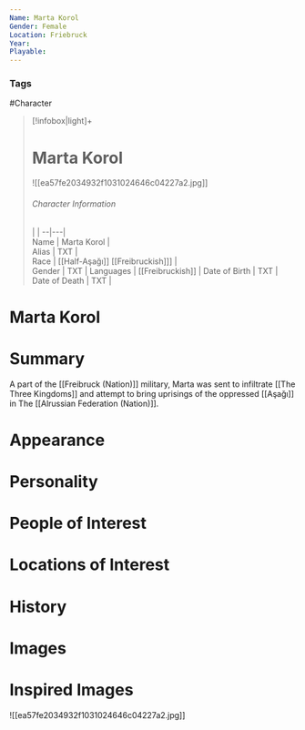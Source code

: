 ```yaml
---
Name: Marta Korol  
Gender: Female
Location: Friebruck
Year: 
Playable:
---
```


### Tags
#Character 

> [!infobox|light]+  
> # Marta Korol  
> ![[ea57fe2034932f1031024646c04227a2.jpg]]
> ###### Character Information
>  |   |
> --|---|  
> Name | Marta Korol |  
> Alias | TXT |  
> Race | [[Half-Aşağı]] [[Freibruckish]]] |  
> Gender | TXT |
> Languages | [[Freibruckish]] |
> Date of Birth | TXT |
> Date of Death | TXT |

# Marta Korol

# Summary
A part of the [[Freibruck (Nation)]] military, Marta was sent to infiltrate [[The Three Kingdoms]] and attempt to bring uprisings of the oppressed [[Aşağı]] in The [[Alrussian Federation (Nation)]].

# Appearance

# Personality

# People of Interest

# Locations of Interest

# History

# Images

# Inspired Images
![[ea57fe2034932f1031024646c04227a2.jpg]]